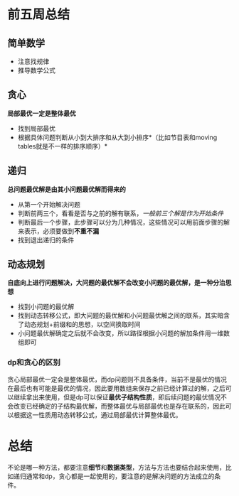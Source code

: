 # 前五周总结
## 简单数学
* 注意找规律
* 推导数学公式  

## 贪心
**局部最优一定是整体最优**
* 找到局部最优
* 根据具体问题判断从小到大排序和从大到小排序*（比如节目表和moving tables就是不一样的排序顺序）*

## 递归
**总问题最优解是由其小问题最优解而得来的**
* 从第一个开始解决问题
* 判断前两三个，看看是否与之前的解有联系，*一般前三个解是作为开始条件*
* 判断最后一个步骤，此步骤可以分为几种情况，这些情况可以用前面步骤的解来表示，必须要做到**不重不漏**
* 找到退出递归的条件

## 动态规划
**自底向上进行问题解决，大问题的最优解不会改变小问题的最优解，是一种分治思想**
* 找到小问题的最优解
* 找到动态转移公式，即大问题的最优解和小问题最优解之间的联系，其实暗含了动态规划+前缀和的思想，以空间换取时间
* 小问题最优解确定之后就不会改变，所以路径根据小问题的解加条件用一维数组即可

### dp和贪心的区别
贪心局部最优一定会是整体最优，而dp问题则不具备条件，当前不是最优的情况在最后也有可能是最优的情况，因此要用数组来保存之前已经计算过的解，之后可以继续拿出来使用，但是dp可以保证**最优子结构性质**，即后续问题的最优情况不会改变已经确定的子结构最优解，而整体最优与局部最优也是存在联系的，因此可以根据这一性质用动态转移公式，通过局部最优计算整体最优。

# 总结
不论是哪一种方法，都要注意**细节**和**数据类型**，方法与方法也要结合起来使用，比如递归通常和dp，贪心都是一起使用的，要注意的是解决问题的方法成立的条件。
